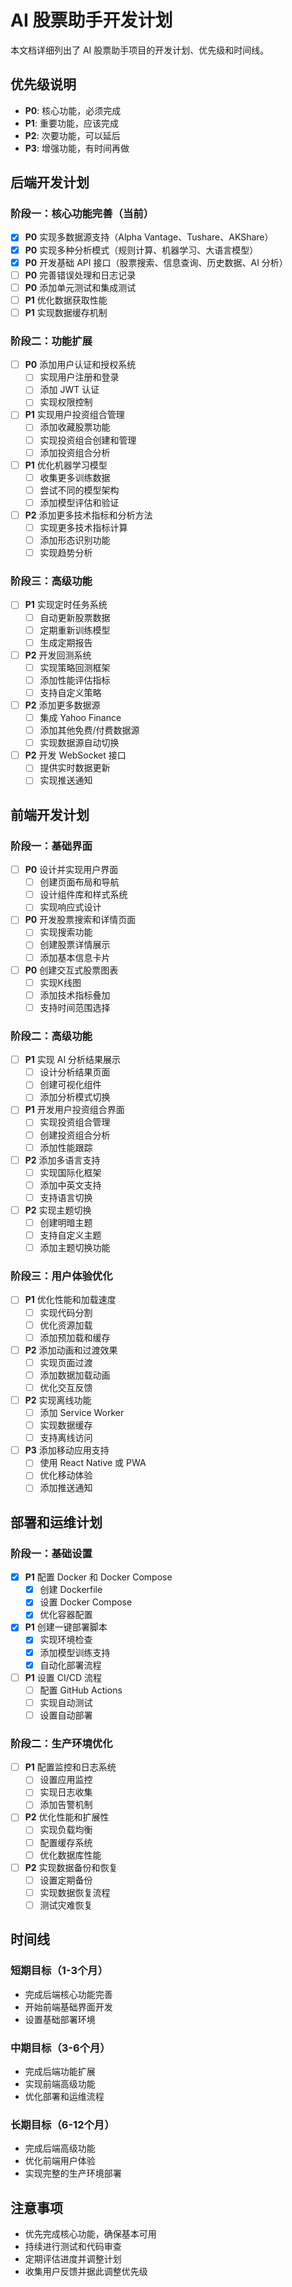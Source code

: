 # AI 股票助手开发计划

本文档详细列出了 AI 股票助手项目的开发计划、优先级和时间线。

## 优先级说明

- **P0**: 核心功能，必须完成
- **P1**: 重要功能，应该完成
- **P2**: 次要功能，可以延后
- **P3**: 增强功能，有时间再做

## 后端开发计划

### 阶段一：核心功能完善（当前）

- [x] **P0** 实现多数据源支持（Alpha Vantage、Tushare、AKShare）
- [x] **P0** 实现多种分析模式（规则计算、机器学习、大语言模型）
- [x] **P0** 开发基础 API 接口（股票搜索、信息查询、历史数据、AI 分析）
- [ ] **P0** 完善错误处理和日志记录
- [ ] **P0** 添加单元测试和集成测试
- [ ] **P1** 优化数据获取性能
- [ ] **P1** 实现数据缓存机制

### 阶段二：功能扩展

- [ ] **P0** 添加用户认证和授权系统
  - [ ] 实现用户注册和登录
  - [ ] 添加 JWT 认证
  - [ ] 实现权限控制
- [ ] **P1** 实现用户投资组合管理
  - [ ] 添加收藏股票功能
  - [ ] 实现投资组合创建和管理
  - [ ] 添加投资组合分析
- [ ] **P1** 优化机器学习模型
  - [ ] 收集更多训练数据
  - [ ] 尝试不同的模型架构
  - [ ] 添加模型评估和验证
- [ ] **P2** 添加更多技术指标和分析方法
  - [ ] 实现更多技术指标计算
  - [ ] 添加形态识别功能
  - [ ] 实现趋势分析

### 阶段三：高级功能

- [ ] **P1** 实现定时任务系统
  - [ ] 自动更新股票数据
  - [ ] 定期重新训练模型
  - [ ] 生成定期报告
- [ ] **P2** 开发回测系统
  - [ ] 实现策略回测框架
  - [ ] 添加性能评估指标
  - [ ] 支持自定义策略
- [ ] **P2** 添加更多数据源
  - [ ] 集成 Yahoo Finance
  - [ ] 添加其他免费/付费数据源
  - [ ] 实现数据源自动切换
- [ ] **P2** 开发 WebSocket 接口
  - [ ] 提供实时数据更新
  - [ ] 实现推送通知

## 前端开发计划

### 阶段一：基础界面

- [ ] **P0** 设计并实现用户界面
  - [ ] 创建页面布局和导航
  - [ ] 设计组件库和样式系统
  - [ ] 实现响应式设计
- [ ] **P0** 开发股票搜索和详情页面
  - [ ] 实现搜索功能
  - [ ] 创建股票详情展示
  - [ ] 添加基本信息卡片
- [ ] **P0** 创建交互式股票图表
  - [ ] 实现K线图
  - [ ] 添加技术指标叠加
  - [ ] 支持时间范围选择

### 阶段二：高级功能

- [ ] **P1** 实现 AI 分析结果展示
  - [ ] 设计分析结果页面
  - [ ] 创建可视化组件
  - [ ] 添加分析模式切换
- [ ] **P1** 开发用户投资组合界面
  - [ ] 实现投资组合管理
  - [ ] 创建投资组合分析
  - [ ] 添加性能跟踪
- [ ] **P2** 添加多语言支持
  - [ ] 实现国际化框架
  - [ ] 添加中英文支持
  - [ ] 支持语言切换
- [ ] **P2** 实现主题切换
  - [ ] 创建明暗主题
  - [ ] 支持自定义主题
  - [ ] 添加主题切换功能

### 阶段三：用户体验优化

- [ ] **P1** 优化性能和加载速度
  - [ ] 实现代码分割
  - [ ] 优化资源加载
  - [ ] 添加预加载和缓存
- [ ] **P2** 添加动画和过渡效果
  - [ ] 实现页面过渡
  - [ ] 添加数据加载动画
  - [ ] 优化交互反馈
- [ ] **P2** 实现离线功能
  - [ ] 添加 Service Worker
  - [ ] 实现数据缓存
  - [ ] 支持离线访问
- [ ] **P3** 添加移动应用支持
  - [ ] 使用 React Native 或 PWA
  - [ ] 优化移动体验
  - [ ] 添加推送通知

## 部署和运维计划

### 阶段一：基础设置

- [x] **P1** 配置 Docker 和 Docker Compose
  - [x] 创建 Dockerfile
  - [x] 设置 Docker Compose
  - [x] 优化容器配置
- [x] **P1** 创建一键部署脚本
  - [x] 实现环境检查
  - [x] 添加模型训练支持
  - [x] 自动化部署流程
- [ ] **P1** 设置 CI/CD 流程
  - [ ] 配置 GitHub Actions
  - [ ] 实现自动测试
  - [ ] 设置自动部署

### 阶段二：生产环境优化

- [ ] **P1** 配置监控和日志系统
  - [ ] 设置应用监控
  - [ ] 实现日志收集
  - [ ] 添加告警机制
- [ ] **P2** 优化性能和扩展性
  - [ ] 实现负载均衡
  - [ ] 配置缓存系统
  - [ ] 优化数据库性能
- [ ] **P2** 实现数据备份和恢复
  - [ ] 设置定期备份
  - [ ] 实现数据恢复流程
  - [ ] 测试灾难恢复

## 时间线

### 短期目标（1-3个月）

- 完成后端核心功能完善
- 开始前端基础界面开发
- 设置基础部署环境

### 中期目标（3-6个月）

- 完成后端功能扩展
- 实现前端高级功能
- 优化部署和运维流程

### 长期目标（6-12个月）

- 完成后端高级功能
- 优化前端用户体验
- 实现完整的生产环境部署

## 注意事项

- 优先完成核心功能，确保基本可用
- 持续进行测试和代码审查
- 定期评估进度并调整计划
- 收集用户反馈并据此调整优先级 